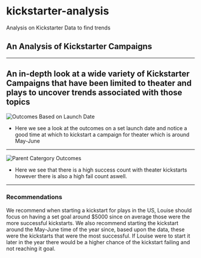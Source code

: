 # kickstarter-analysis
Analysis on Kickstarter Data to find trends
## An Analysis of Kickstarter Campaigns 
---
An in-depth look at a wide variety of Kickstarter Campaigns that have been limited to theater and plays to uncover trends associated with those topics
---
![Outcomes Based on Launch Date](https://user-images.githubusercontent.com/100252801/156204277-8e111c94-d393-48db-accb-e392ad41467d.png)

* Here we see a look at the outcomes on a set launch date and notice a good time at which to kickstart a campaign for theater which is around May-June
---
![Parent Catergory Outcomes](https://user-images.githubusercontent.com/100252801/156204311-61073720-88cb-4264-abc8-20b128720a2a.png)
* Here we see that there is  a high success count with theater kickstarts however there is also a high fail count aswell. 
---
### Recommendations
We recommend when starting a kickstart for plays in the US, Louise should focus on having a set goal around $5000 since on average those were the more successful kickstarts. We also recommend starting the kickstart around the May-June time of the year since, based upon the data, these were the kickstarts that were the most successful. If Louise were to start it later in the year there would be a higher chance of the kickstart failing and not reaching it goal. 

